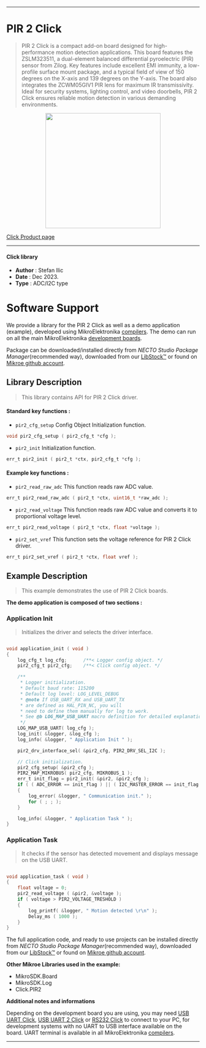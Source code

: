 
---
# PIR 2 Click

> PIR 2 Click is a compact add-on board designed for high-performance motion detection applications. This board features the ZSLM323511, a dual-element balanced differential pyroelectric (PIR) sensor from Zilog. Key features include excellent EMI immunity, a low-profile surface mount package, and a typical field of view of 150 degrees on the X-axis and 139 degrees on the Y-axis. The board also integrates the ZCWM05GIV1 PIR lens for maximum IR transmissivity. Ideal for security systems, lighting control, and video doorbells, PIR 2 Click ensures reliable motion detection in various demanding environments.

<p align="center">
  <img src="https://download.mikroe.com/images/click_for_ide/pir2_click.png" height=300px>
</p>

[Click Product page](https://www.mikroe.com/pir-2-click)

---


#### Click library

- **Author**        : Stefan Ilic
- **Date**          : Dec 2023.
- **Type**          : ADC/I2C type


# Software Support

We provide a library for the PIR 2 Click
as well as a demo application (example), developed using MikroElektronika
[compilers](https://www.mikroe.com/necto-studio).
The demo can run on all the main MikroElektronika [development boards](https://www.mikroe.com/development-boards).

Package can be downloaded/installed directly from *NECTO Studio Package Manager*(recommended way), downloaded from our [LibStock&trade;](https://libstock.mikroe.com) or found on [Mikroe github account](https://github.com/MikroElektronika/mikrosdk_click_v2/tree/master/clicks).

## Library Description

> This library contains API for PIR 2 Click driver.

#### Standard key functions :

- `pir2_cfg_setup` Config Object Initialization function.
```c
void pir2_cfg_setup ( pir2_cfg_t *cfg );
```

- `pir2_init` Initialization function.
```c
err_t pir2_init ( pir2_t *ctx, pir2_cfg_t *cfg );
```

#### Example key functions :

- `pir2_read_raw_adc` This function reads raw ADC value.
```c
err_t pir2_read_raw_adc ( pir2_t *ctx, uint16_t *raw_adc );
```

- `pir2_read_voltage` This function reads raw ADC value and converts it to proportional voltage level.
```c
err_t pir2_read_voltage ( pir2_t *ctx, float *voltage );
```

- `pir2_set_vref` This function sets the voltage reference for PIR 2 Click driver.
```c
err_t pir2_set_vref ( pir2_t *ctx, float vref );
```

## Example Description

> This example demonstrates the use of PIR 2 Click boards.

**The demo application is composed of two sections :**

### Application Init

> Initializes the driver and selects the driver interface.

```c

void application_init ( void )
{
    log_cfg_t log_cfg;      /**< Logger config object. */
    pir2_cfg_t pir2_cfg;    /**< Click config object. */

    /** 
     * Logger initialization.
     * Default baud rate: 115200
     * Default log level: LOG_LEVEL_DEBUG
     * @note If USB_UART_RX and USB_UART_TX 
     * are defined as HAL_PIN_NC, you will 
     * need to define them manually for log to work. 
     * See @b LOG_MAP_USB_UART macro definition for detailed explanation.
     */
    LOG_MAP_USB_UART( log_cfg );
    log_init( &logger, &log_cfg );
    log_info( &logger, " Application Init " );

    pir2_drv_interface_sel( &pir2_cfg, PIR2_DRV_SEL_I2C );

    // Click initialization.
    pir2_cfg_setup( &pir2_cfg );
    PIR2_MAP_MIKROBUS( pir2_cfg, MIKROBUS_1 );
    err_t init_flag = pir2_init( &pir2, &pir2_cfg );
    if ( ( ADC_ERROR == init_flag ) || ( I2C_MASTER_ERROR == init_flag ) )
    {
        log_error( &logger, " Communication init." );
        for ( ; ; );
    }

    log_info( &logger, " Application Task " );
}

```

### Application Task

> It checks if the sensor has detected movement and displays message on the USB UART.

```c

void application_task ( void ) 
{
    float voltage = 0;
    pir2_read_voltage ( &pir2, &voltage );
    if ( voltage > PIR2_VOLTAGE_TRESHOLD )
    {
        log_printf( &logger, " Motion detected \r\n" );
        Delay_ms ( 1000 );
    }
}

```

The full application code, and ready to use projects can be installed directly from *NECTO Studio Package Manager*(recommended way), downloaded from our [LibStock&trade;](https://libstock.mikroe.com) or found on [Mikroe github account](https://github.com/MikroElektronika/mikrosdk_click_v2/tree/master/clicks).

**Other Mikroe Libraries used in the example:**

- MikroSDK.Board
- MikroSDK.Log
- Click.PIR2

**Additional notes and informations**

Depending on the development board you are using, you may need
[USB UART Click](https://www.mikroe.com/usb-uart-click),
[USB UART 2 Click](https://www.mikroe.com/usb-uart-2-click) or
[RS232 Click](https://www.mikroe.com/rs232-click) to connect to your PC, for
development systems with no UART to USB interface available on the board. UART
terminal is available in all MikroElektronika
[compilers](https://shop.mikroe.com/compilers).

---
